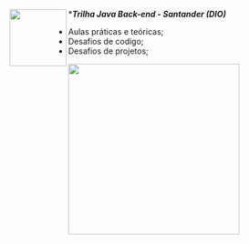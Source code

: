***_Trilha Java Back-end - Santander (DIO)_**
<img align="left" width="100" height="100" src= https://github.com/estelaalmeida/Santander-2024-Backend-com-Java/assets/76489384/3ac3e70c-7451-4114-9e68-a3795364d016)>

- Aulas práticas e teóricas;
- Desafios de codigo;                   
- Desafios de projetos;


<img align="left" width="300" height="300" src="https://github.com/estelaalmeida/Santander-2024-Backend-com-Java/assets/76489384/7767d0b3-9d71-4b7f-83e6-4a448116052d">
